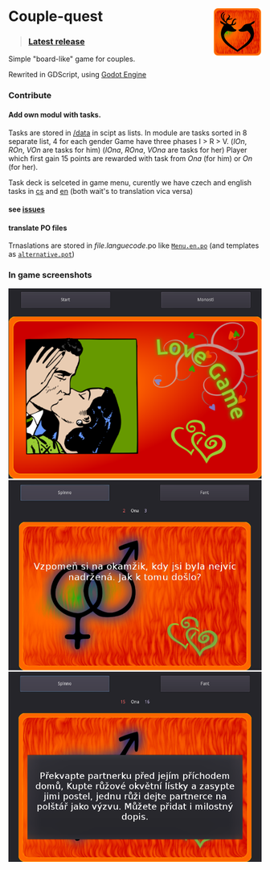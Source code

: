 # Couple-quest <img src="hra.png" align="right">
>### [Latest release](../../releases/latest)

Simple "board-like" game for couples.

Rewrited in GDScript, using [Godot Engine](https://godotengine.org/)


### Contribute
#### Add own modul with tasks.
Tasks are stored in [/data](/data) in scipt as lists.
In module are tasks sorted in 8 separate list, 4 for each gender
Game have three phases I > R > V. (_IOn_, _ROn_, _VOn_ are tasks for him) (_IOna_, _ROna_, _VOna_ are tasks for her)
Player which first gain 15 points are rewarded with task from _Ona_ (for him) or _On_ (for her).

Task deck is selceted in game menu, curently we have czech and english tasks in [cs](/data/cs.gd) and [en](/data/en.gd) (both wait's to translation vica versa)

#### see [issues](../../issues)
#### translate PO files 
Trnaslations are stored in *file*.*languecode*.po like [`Menu.en.po`](/Menu.en.po) (and templates as [`alternative.pot`](/data/alternative.pot))
### In game screenshots
<img src="/screen_menu.png">
<img src="/screen_game.png">
<img src="/screen_end.png">
